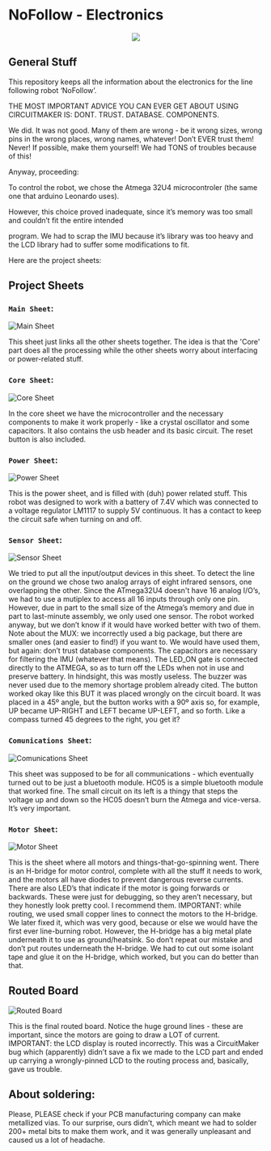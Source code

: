# NoFollow - Electronics

<div style="text-align:center"><img src ="http://i.giphy.com/EJ3tXBzfkZKDu.gif" /></div>

## General Stuff

This repository keeps all the information about the electronics for the line following robot ‘NoFollow’.

THE MOST IMPORTANT ADVICE YOU CAN EVER GET ABOUT USING CIRCUITMAKER IS:
DONT. TRUST. DATABASE. COMPONENTS.

We did. It was not good.
Many of them are wrong - be it wrong sizes, wrong pins in the wrong places, wrong names, whatever! Don’t EVER 
trust them! Never! If possible, make them yourself! We had TONS of troubles because of this!

Anyway, proceeding:

To control the robot, we chose the Atmega 32U4 microcontroler (the same one that arduino Leonardo uses). 

However, this choice proved inadequate, since it’s memory was too small and couldn’t fit the entire intended 

program. We had to scrap the IMU because it’s library was too heavy and the LCD library had to suffer some
modifications to fit.

Here are the project sheets:

## Project Sheets

### `Main Sheet`:

![Main Sheet](https://s3.postimg.org/jhgaha7dv/Main.jpg)

  This sheet just links all the other sheets together. The idea is that the 'Core' part does all the processing while
the other sheets worry about interfacing or power-related stuff.

### `Core Sheet`: 

![Core Sheet](https://s3.postimg.org/gtqu6xecj/Core.jpg)

  In the core sheet we have the microcontroller and the necessary components to make it work properly - like a 
crystal oscillator and some capacitors. It also contains the usb header and its basic circuit.
The reset button is also included.

### `Power Sheet`:

![Power Sheet](https://s3.postimg.org/cbojetyar/Power.jpg)

  This is the power sheet, and is filled with (duh) power related stuff.
This robot was designed to work with a battery of 7.4V which was connected to a voltage regulator LM1117 to 
supply 5V continuous. It has a contact to keep the circuit safe when turning on and off.

### `Sensor Sheet`:

![Sensor Sheet](https://s3.postimg.org/jqdv77k6b/Sensors.jpg)

  We tried to put all the input/output devices in this sheet.
To detect the line on the ground we chose two analog arrays of eight infrared sensors, one overlapping the
other. Since the ATmega32U4 doesn't have 16 analog I/O’s, we had to use a mutiplex to access all 16 inputs
through only one pin.
  However, due in part to the small size of the Atmega’s memory and due in part to last-minute assembly, we only 
used one sensor. The robot worked anyway, but we don’t know if it would have worked better with two of them.
  Note about the MUX: we incorrectly used a big package, but there are smaller ones (and easier to find!) if you 
want to. We would have used them, but again: don’t trust database components.
  The capacitors are necessary for filtering the IMU (whatever that means).
  The LED_ON gate is connected directly to the ATMEGA, so as to turn off the LEDs when not in use and preserve 
battery. In hindsight, this was mostly useless.
  The buzzer was never used due to the memory shortage problem already cited.
  The button worked okay like this BUT it was placed wrongly on the circuit board. It was placed in a 45º angle, 
but the button works with a 90º axis so, for example, UP became UP-RIGHT and LEFT became UP-LEFT, and so forth. 
Like a compass turned 45 degrees to the right, you get it?

### `Comunications Sheet`:

![Comunications Sheet](https://s3.postimg.org/cw3khirj7/Communication.jpg)

  This sheet was supposed to be for all communications - which eventually turned out to be just a bluetooth 
module.
  HC05 is a simple bluetooth module that worked fine. The small circuit on its left is a thingy that steps the 
voltage up and down so the HC05 doesn’t burn the Atmega and vice-versa. It’s very important.

### `Motor Sheet`:
![Motor Sheet](https://s3.postimg.org/usiy5ne8z/Motors.jpg)

  This is the sheet where all motors and things-that-go-spinning went.
There is an H-bridge for motor control, complete with all the stuff it needs to work, and the motors all have 
diodes to prevent dangerous reverse currents. 
  There are also LED’s that indicate if the motor is going forwards or backwards. These were just for debugging, 
so they aren’t necessary, but they honestly look pretty cool. I recommend them.
IMPORTANT: while routing, we used small copper lines to connect the motors to the H-bridge. We later fixed it, 
which was very good, because or else we would have the first ever line-burning robot.
  However, the H-bridge has a big metal plate underneath it to use as ground/heatsink. So don’t repeat our
mistake and don’t put routes underneath the H-bridge. We had to cut out some isolant tape and glue it on the 
H-bridge, which worked, but you can do better than that.

## Routed Board
![Routed Board](https://s3.postimg.org/6b29t1ivn/pcb.jpg)

This is the final routed board. Notice the huge ground lines - these are important, since the motors are going 
to draw a LOT of current. 
  IMPORTANT: the LCD display is routed incorrectly. This was a CircuitMaker bug which (apparently) didn’t save a 
fix we made to the LCD part and ended up carrying a wrongly-pinned LCD to the routing process and, basically, 
gave us trouble.

## About soldering:
Please, PLEASE check if your PCB manufacturing company can make metallized vias. To our surprise, ours didn’t, 
which meant we had to solder 200+ metal bits to make them work, and it was generally unpleasant and caused us a 
lot of headache.
